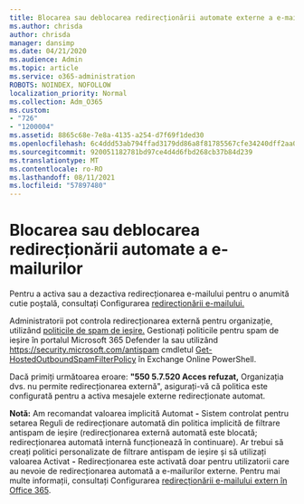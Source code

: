 ```yaml
---
title: Blocarea sau deblocarea redirecționării automate externe a e-mailului
ms.author: chrisda
author: chrisda
manager: dansimp
ms.date: 04/21/2020
ms.audience: Admin
ms.topic: article
ms.service: o365-administration
ROBOTS: NOINDEX, NOFOLLOW
localization_priority: Normal
ms.collection: Adm_O365
ms.custom:
- "726"
- "1200004"
ms.assetid: 8865c68e-7e8a-4135-a254-d7f69f1ded30
ms.openlocfilehash: 6c4ddd53ab794ffad3179dd86a8f81785567cfe34240dff2aa0a1df11094883d
ms.sourcegitcommit: 920051182781bd97ce4d4d6fbd268cb37b84d239
ms.translationtype: MT
ms.contentlocale: ro-RO
ms.lasthandoff: 08/11/2021
ms.locfileid: "57897480"
---
```

# <a name="block-or-unblock-eternal-automatic-email-forwarding"></a>Blocarea sau deblocarea redirecționării automate a e-mailurilor

Pentru a activa sau a dezactiva redirecționarea e-mailului pentru o anumită cutie poștală, consultați Configurarea [redirecționării e-mailului.](https://docs.microsoft.com/microsoft-365/admin/email/configure-email-forwarding)

Administratorii pot controla redirecționarea externă pentru organizație, utilizând [politicile de spam de ieșire.](https://docs.microsoft.com/microsoft-365/security/office-365-security/configure-the-outbound-spam-policy) Gestionați politicile pentru spam de ieșire în portalul Microsoft 365 Defender la sau utilizând <https://security.microsoft.com/antispam> cmdletul [Get-HostedOutboundSpamFilterPolicy](https://docs.microsoft.com/powershell/module/exchange/get-hostedoutboundspamfilterpolicy) în Exchange Online PowerShell.

Dacă primiți următoarea eroare: **"550 5.7.520 Acces refuzat,** Organizația dvs. nu permite redirecționarea externă", asigurați-vă că politica este configurată pentru a activa mesajele externe redirecționate automat.

**Notă:** Am recomandat valoarea implicită Automat  **-** Sistem controlat pentru setarea Reguli de redirecționare automată din politica implicită de filtrare antispam de ieșire (redirecționarea externă automată este blocată; redirecționarea automată internă funcționează în continuare). Ar trebui să creați politici personalizate de filtrare antispam de ieșire și să utilizați valoarea Activat **-** Redirecționarea este activată doar pentru utilizatorii care au nevoie de redirecționarea automată a e-mailurilor externe. Pentru mai multe informații, consultați Configurarea [redirecționării e-mailului extern în Office 365](https://docs.microsoft.com/microsoft-365/security/office-365-security/external-email-forwarding).
